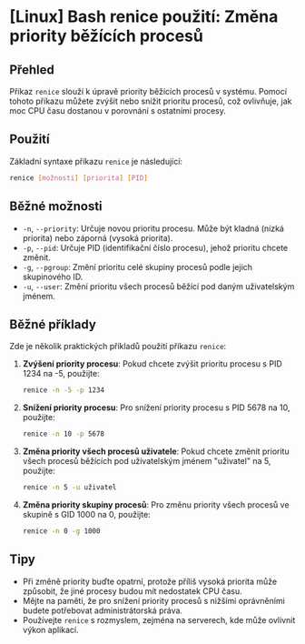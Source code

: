# [Linux] Bash renice použití: Změna priority běžících procesů

## Přehled
Příkaz `renice` slouží k úpravě priority běžících procesů v systému. Pomocí tohoto příkazu můžete zvýšit nebo snížit prioritu procesů, což ovlivňuje, jak moc CPU času dostanou v porovnání s ostatními procesy.

## Použití
Základní syntaxe příkazu `renice` je následující:

```bash
renice [možnosti] [priorita] [PID]
```

## Běžné možnosti
- `-n`, `--priority`: Určuje novou prioritu procesu. Může být kladná (nízká priorita) nebo záporná (vysoká priorita).
- `-p`, `--pid`: Určuje PID (identifikační číslo procesu), jehož prioritu chcete změnit.
- `-g`, `--pgroup`: Změní prioritu celé skupiny procesů podle jejich skupinového ID.
- `-u`, `--user`: Změní prioritu všech procesů běžící pod daným uživatelským jménem.

## Běžné příklady
Zde je několik praktických příkladů použití příkazu `renice`:

1. **Zvýšení priority procesu**:
   Pokud chcete zvýšit prioritu procesu s PID 1234 na -5, použijte:
   ```bash
   renice -n -5 -p 1234
   ```

2. **Snížení priority procesu**:
   Pro snížení priority procesu s PID 5678 na 10, použijte:
   ```bash
   renice -n 10 -p 5678
   ```

3. **Změna priority všech procesů uživatele**:
   Pokud chcete změnit prioritu všech procesů běžících pod uživatelským jménem "uživatel" na 5, použijte:
   ```bash
   renice -n 5 -u uživatel
   ```

4. **Změna priority skupiny procesů**:
   Pro změnu priority všech procesů ve skupině s GID 1000 na 0, použijte:
   ```bash
   renice -n 0 -g 1000
   ```

## Tipy
- Při změně priority buďte opatrní, protože příliš vysoká priorita může způsobit, že jiné procesy budou mít nedostatek CPU času.
- Mějte na paměti, že pro snížení priority procesů s nižšími oprávněními budete potřebovat administrátorská práva.
- Používejte `renice` s rozmyslem, zejména na serverech, kde může ovlivnit výkon aplikací.